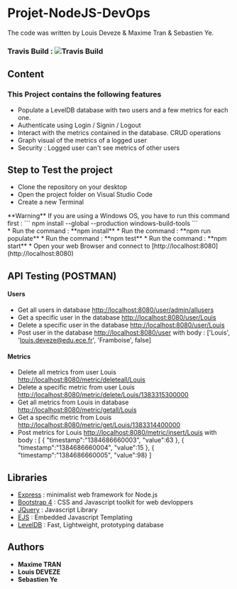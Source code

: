 # Projet-NodeJS-DevOps

The code was written by Louis Deveze &amp; Maxime Tran &amp; Sebastien Ye.

### Travis Build : ![Travis Build](https://travis-ci.com/LouisDeveze/Projet-NodeJS-DevOps.svg?branch=master) 

## Content

### This Project contains the following features

* Populate a LevelDB database with two users and a few metrics for each one.
* Authenticate using Login / Signin / Logout
* Interact with the metrics contained in the database. CRUD operations
* Graph visual of the metrics of a logged user
* Security : Logged user can't see metrics of other users

## Step to Test the project

* Clone the repository on your desktop
* Open the project folder on Visual Studio Code
* Create a new Terminal
<div class="panel panel-warning">
**Warning**
If you are using a Windows OS, you have to run this command first : 
```
npm install --global --production windows-build-tools
```
</div>
* Run the command : **npm install**
* Run the command : **npm run populate**
* Run the command : **npm test**
* Run the command : **npm start**
* Open your web Browser and connect to [http://localhost:8080](http://localhost:8080)

## API Testing (POSTMAN) 

#### Users

* Get all users in database [http://localhost:8080/user/admin/allusers](http://localhost:8080/user/admin/allusers)
* Get a specific user in the database [http://localhost:8080/user/Louis](http://localhost:8080/user/Louis)
* Delete a specific user in the database [http://localhost:8080/user/Louis](http://localhost:8080/user/Louis)
* Post user in the database [http://localhost:8080/user](http://localhost:8080/user)
  with body : ['Louis', 'louis.deveze@edu.ece.fr', 'Framboise', false]

#### Metrics

* Delete all metrics from user Louis [http://localhost:8080/metric/deleteall/Louis]()
* Delete a specific metric from user Louis [http://localhost:8080/metric/delete/Louis/1383315300000](http://localhost:8080/metric/delete/Louis/1383315300000)
* Get all metrics from Louis in database [http://localhost:8080/metric/getall/Louis](http://localhost:8080/metric/getall/Louis)
* Get a specific metric from Louis [http://localhost:8080/metric/get/Louis/1383314400000](http://localhost:8080/metric/get/Louis/1383314400000)
* Post metrics for Louis [http://localhost:8080/metric/insert/Louis](http://localhost:8080/metric/insert/Louis])
  with body : [ 
                { "timestamp":"1384686660003", "value":63 },
                { "timestamp":"1384686660004", "value":15 }, 
                { "timestamp":"1384686660005", "value":98}
              ]

## Libraries

* [Express](http://expressjs.com/) : minimalist web framework for Node.js
* [Bootstrap 4](https://getbootstrap.com/) : CSS and Javascript toolkit for web devloppers
* [JQuery](https://jquery.com/) : Javascript Library
* [EJS](https://ejs.co/) : Embedded Javascript Templating
* [LevelDB](https://github.com/google/leveldb) : Fast, Lightweight, prototyping database

## Authors

* **Maxime TRAN**
* **Louis DEVEZE**
* **Sebastien Ye**
